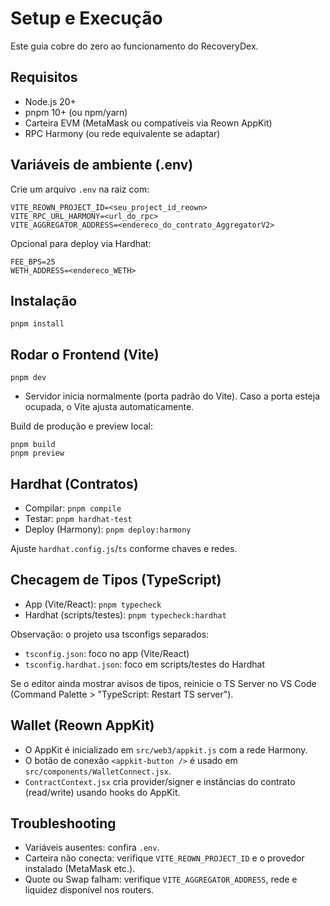 # Setup e Execução

Este guia cobre do zero ao funcionamento do RecoveryDex.

## Requisitos
- Node.js 20+
- pnpm 10+ (ou npm/yarn)
- Carteira EVM (MetaMask ou compatíveis via Reown AppKit)
- RPC Harmony (ou rede equivalente se adaptar)

## Variáveis de ambiente (.env)
Crie um arquivo `.env` na raiz com:

```
VITE_REOWN_PROJECT_ID=<seu_project_id_reown>
VITE_RPC_URL_HARMONY=<url_do_rpc>
VITE_AGGREGATOR_ADDRESS=<endereco_do_contrato_AggregatorV2>
```

Opcional para deploy via Hardhat:
```
FEE_BPS=25
WETH_ADDRESS=<endereco_WETH>
```

## Instalação
```
pnpm install
```

## Rodar o Frontend (Vite)
```
pnpm dev
```
- Servidor inicia normalmente (porta padrão do Vite). Caso a porta esteja ocupada, o Vite ajusta automaticamente.

Build de produção e preview local:
```
pnpm build
pnpm preview
```

## Hardhat (Contratos)
- Compilar: `pnpm compile`
- Testar: `pnpm hardhat-test`
- Deploy (Harmony): `pnpm deploy:harmony`

Ajuste `hardhat.config.js`/`ts` conforme chaves e redes.

## Checagem de Tipos (TypeScript)
- App (Vite/React): `pnpm typecheck`
- Hardhat (scripts/testes): `pnpm typecheck:hardhat`

Observação: o projeto usa tsconfigs separados:
- `tsconfig.json`: foco no app (Vite/React)
- `tsconfig.hardhat.json`: foco em scripts/testes do Hardhat

Se o editor ainda mostrar avisos de tipos, reinicie o TS Server no VS Code (Command Palette > "TypeScript: Restart TS server").

## Wallet (Reown AppKit)
- O AppKit é inicializado em `src/web3/appkit.js` com a rede Harmony.
- O botão de conexão `<appkit-button />` é usado em `src/components/WalletConnect.jsx`.
- `ContractContext.jsx` cria provider/signer e instâncias do contrato (read/write) usando hooks do AppKit.

## Troubleshooting
- Variáveis ausentes: confira `.env`.
- Carteira não conecta: verifique `VITE_REOWN_PROJECT_ID` e o provedor instalado (MetaMask etc.).
- Quote ou Swap falham: verifique `VITE_AGGREGATOR_ADDRESS`, rede e liquidez disponível nos routers.
